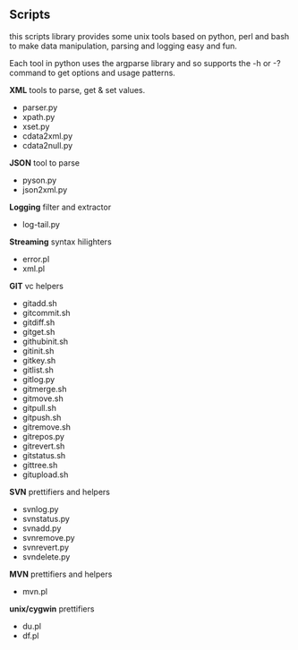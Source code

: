 Scripts
--------

this scripts library provides some unix tools based on python, perl and bash to make data manipulation, parsing and logging easy and fun.

Each tool in python uses the argparse library and so supports the -h or -? command to get options and usage patterns.


**XML** tools to parse, get & set values.
* parser.py
* xpath.py
* xset.py
* cdata2xml.py
* cdata2null.py

**JSON** tool to parse
* pyson.py
* json2xml.py

**Logging** filter and extractor
* log-tail.py

**Streaming** syntax hilighters
* error.pl
* xml.pl

**GIT** vc helpers
* gitadd.sh
* gitcommit.sh
* gitdiff.sh
* gitget.sh
* githubinit.sh
* gitinit.sh
* gitkey.sh
* gitlist.sh
* gitlog.py
* gitmerge.sh
* gitmove.sh
* gitpull.sh
* gitpush.sh
* gitremove.sh
* gitrepos.py
* gitrevert.sh
* gitstatus.sh
* gittree.sh
* gitupload.sh

**SVN** prettifiers and helpers
* svnlog.py
* svnstatus.py
* svnadd.py
* svnremove.py
* svnrevert.py
* svndelete.py

**MVN** prettifiers and helpers
* mvn.pl

**unix/cygwin** prettifiers
* du.pl
* df.pl

